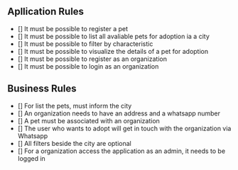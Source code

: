 ## Apllication Rules

- [] It must be possible to register a pet
- [] It must be possible to list all avaliable pets for adoption ia a city
- [] It must be possible to filter by characteristic
- [] It must be possible to visualize the details of a pet for adoption
- [] It must be possible to register as an organization
- [] It must be possible to login as an organization

## Business Rules

- [] For list the pets, must inform the city
- [] An organization needs to have an address and a whatsapp number
- [] A pet must be associated with an organization
- [] The user who wants to adopt will get in touch with the organization via Whatsapp
- [] All filters beside the city are optional
- [] For a organization access the application as an admin, it needs to be logged in
